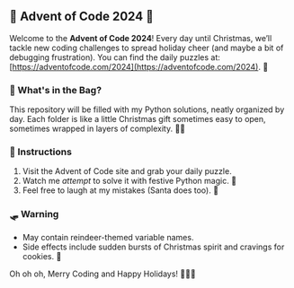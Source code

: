 ## 🎄 Advent of Code 2024 🎅

Welcome to the **Advent of Code 2024**! Every day until Christmas, we’ll tackle new coding challenges to spread holiday cheer (and maybe a bit of debugging frustration). You can find the daily puzzles at: [https://adventofcode.com/2024](https://adventofcode.com/2024). 🎁

### 📂 What's in the Bag?
This repository will be filled with my Python solutions, neatly organized by day. Each folder is like a little Christmas gift sometimes easy to open, sometimes wrapped in layers of complexity. 🎁🎅

### 🎅 Instructions
1. Visit the Advent of Code site and grab your daily puzzle.
2. Watch me *attempt* to solve it with festive Python magic. 🌟  
3. Feel free to laugh at my mistakes (Santa does too). 🎄

### 🛷 Warning
- May contain reindeer-themed variable names.  
- Side effects include sudden bursts of Christmas spirit and cravings for cookies. 🍪

Oh oh oh, Merry Coding and Happy Holidays! 🎅🎄✨

